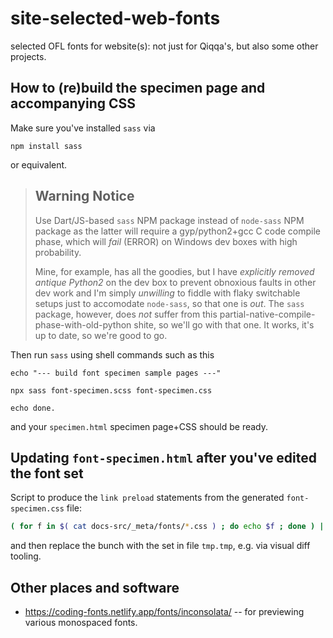 # site-selected-web-fonts

selected OFL fonts for website(s): not just for Qiqqa's, but also some other projects.


## How to (re)build the specimen page and accompanying CSS

Make sure you've installed `sass` via

```
npm install sass
```

or equivalent. 

> ## Warning Notice
>
> Use Dart/JS-based `sass` NPM package instead of `node-sass` NPM package as the latter will require a gyp/python2+gcc C code compile phase, which will *fail* (ERROR) on Windows dev boxes with high probability.
> 
> Mine, for example, has all the goodies, but I have *explicitly removed antique Python2* on the dev box to prevent obnoxious faults in other dev work and I'm simply *unwilling* to fiddle with flaky switchable setups just to accomodate `node-sass`, so that one is *out*. The `sass` package, however, does *not* suffer from this partial-native-compile-phase-with-old-python shite, so we'll go with that one. It works, it's up to date, so we're good to go.
> 

Then run `sass` using shell commands such as this

```
echo "--- build font specimen sample pages ---"

npx sass font-specimen.scss font-specimen.css

echo done.
```

and your `specimen.html` specimen page+CSS should be ready.

## Updating `font-specimen.html` after you've edited the font set

Script to produce the `link preload` statements from the generated `font-specimen.css` file:

```sh
( for f in $( cat docs-src/_meta/fonts/*.css ) ; do echo $f ; done ) | grep 'url' | sed -e 's/url(\([^)]*\)).*$/<link rel="preload" href=\1 as="font" >/' > tmp.tmp
```

and then replace the bunch with the set in file `tmp.tmp`, e.g. via visual diff tooling.




## Other places and software

- https://coding-fonts.netlify.app/fonts/inconsolata/ -- for previewing various monospaced fonts.
